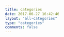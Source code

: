 ```yaml
---
title: categories
date: 2017-06-27 16:42:46
layout: "all-categories"
type: "categories"
comments: false
---
```

